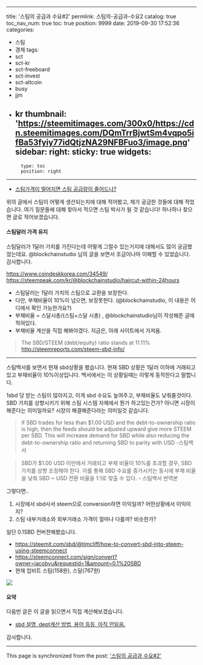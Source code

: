 
---
title: '스팀의 공급과 수요#2'
permlink: 스팀의-공급과-수요2
catalog: true
toc_nav_num: true
toc: true
position: 9999
date: 2019-09-30 17:52:36
categories:
- 스팀
- 경제
tags:
- sct
- sct-kr
- sct-freeboard
- sct-invest
- sct-altcoin
- busy
- jjm
- kr
thumbnail: 'https://steemitimages.com/300x0/https://cdn.steemitimages.com/DQmTrrBjwtSm4vqpo5ifBa53fyiy77idQtjzNA29NFBFuo3/image.png'
sidebar:
    right:
        sticky: true
widgets:
    -
        type: toc
        position: right
---


* [스팀가격이 떨어지면 스팀 공급량이 줄어드나?](https://steempeak.com/sct/@jacobyu/haircut)

위의 글에서 스팀이 어떻게 생산되는지에 대해 적어봤고, 제가 궁금한 것들에 대해 적었습니다. 여기 질문들에 대해 찾아서 적으면 스팀 박사가 될 것 같습니다! 하나하나 찾으면 글로 적어보겠습니다.

#### 스팀달러 가격 유지

스팀달러가 1달러 가치를 가진다는데 어떻게 그럴수 있는거지에 대해서도 많이 궁금했었는데요. @blockchainstudio 님의 글을 보면서 조금이나마 이해할 수 있었습니다. 감사합니다.

https://www.coindeskkorea.com/34549/
https://steempeak.com/kr/@blockchainstudio/haircut-within-24hours

* 스팀달러는 1달러 가치의 스팀으로 교환을 보장한다. 
* 다만, 부채비율이 10%이 넘으면, 보장못한다. (@blockchainstudio, 이 내용은 어디에서 확인 가능한가요?)
* 부채비율 = 스달시총/(스팀+스달 시총) , @blockchainstudio님이 작성해준 글에 적혀있다.
* 부채비율 계산을 직접 해봐야겠다. 지금은, 아래 사이트에서 가져옴.
> The SBD/STEEM (debt/equity) ratio stands at 11.11%
http://steemreports.com/steem-sbd-info/

----

스팀백서를 보면서 현재 sbd상황을 봤습니다. 현재 SBD 상황은 1달러 이하에 거래되고 있고 부채비율이 10%이상입니다.  백서에서는 이 상황일때는 이렇게 동작한다고 말합니다. 

1sbd 당 받는 스팀이 많아지고, 이게 sbd 수요도 높여주고, 부채비율도 낮춰줄것이다. SBD 가치를 상향시키기 위해 스팀 시스템 자체에서 뭔가 하고있는건가? 아니면 시장이 해준다는 의미일까요? 시장이 해결해준다라는 의미일것 같습니다.

> If SBD trades for less than $1.00 USD and the debt-to-ownership ratio is high, then the feeds should be adjusted upward give more STEEM per SBD. This will increase demand for SBD while also reducing the debt-to-ownership ratio and returning SBD to parity with USD -스팀백서

> SBD가 $1.00 USD 미만에서 거래되고 부채 비율이 10%를 초과할 경우, SBD 가치를 상향 조정해야 한다. 이를 통해 SBD 수요를 증가시키는 동시에 부채 비율을 낮춰 SBD ~ USD 전환 비율을 1:1로 맞출 수 있다. - 스팀백서 번역본

그렇다면..

1. 시장에서 sbd사서 steem으로 conversion하면 이익일까? 어떤상황에서 이익이지?
2. 스팀 내부거래소와 외부거래소 가격이 얼마나 다를까? 비슷한가?

일단 0.1SBD 컨버젼해봤습니다.

* https://steemit.com/sbd/@timcliff/how-to-convert-sbd-into-steem-using-steemconnect
* https://steemconnect.com/sign/convert?owner=jacobyu&requestid=1&amount=0.1%20SBD
* 현재 업비트 스팀(158원), 스달(767원)

![](https://steemitimages.com/300x0/https://cdn.steemitimages.com/DQmTrrBjwtSm4vqpo5ifBa53fyiy77idQtjzNA29NFBFuo3/image.png)




#### 요약


다음번 글은 이 글을 읽으면서 직접 계산해보겠습니다.


* [sbd 설명, dept계산 방법, 용어 등등, 아직 안읽음.](https://steemit.com/sbd/@timcliff/sbd-explained)

감사합니다.




- - -

This page is synchronized from the post: ['스팀의 공급과 수요#2'](https://steempeak.com/@jacobyu/vktlf-2)
